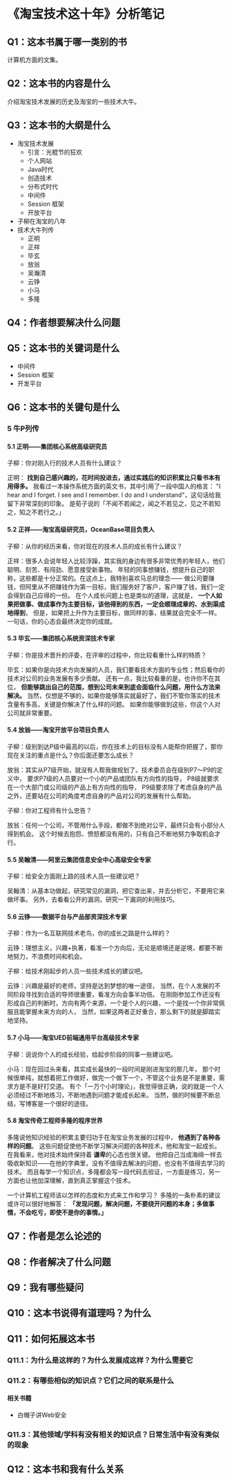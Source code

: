 # 《淘宝技术这十年》分析笔记

## Q1：这本书属于哪一类别的书

计算机方面的文集。

## Q2：这本书的内容是什么

介绍淘宝技术发展的历史及淘宝的一些技术大牛。

## Q3：这本书的大纲是什么

- 淘宝技术发展
  - 引言：光棍节的狂欢
  - 个人网站
  - Java时代
  - 创造技术
  - 分布式时代
  - 中间件
  - Session 框架
  - 开放平台
- 子柳在淘宝的八年
- 技术大牛列传
  - 正明
  - 正祥
  - 毕玄
  - 放翁
  - 吴瀚清
  - 云铮
  - 小马
  - 多隆

## Q4：作者想要解决什么问题

## Q5：这本书的关键词是什么

- 中间件
- Session 框架
- 开发平台

## Q6：这本书的关键句是什么

### 5 牛P列传

#### 5.1 正明——集团核心系统高级研究员

子柳：你对刚入行的技术人员有什么建议？

正明： **找到自己感兴趣的，花时间投进去，通过实践后的知识积累比只看书本有用得多。**
我看过一本操作系统方面的英文书，其中引用了一段中国人的格言：
"I hear and I forget. I see and I remember. I do and I understand"，这句话给我留下非常深刻的印象。
是荀子说的「不闻不若闻之，闻之不若见之，见之不若知之，知之不若行之。」

#### 5.2 正祥——淘宝高级研究员，OceanBase项目负责人

子柳：从你的经历来看，你对现在的技术人员的成长有什么建议？

正祥：很多人会说年轻人比较浮躁，其实我的身边有很多非常优秀的年轻人，他们聪明、刻苦、有闯劲、愿意接受新事物。
年轻的同事想赚钱，想提升自己的职称，这些都是十分正常的。在这点上，我特别喜欢马总的理念——
做公司要赚钱，但阿里从不把赚钱作为第一目标，我们服务好了客户，客户赚了钱，我们一定会得到自己应得的一份。
在个人成长问题上也是类似的道理，这就是， **一个人如果把做事、做成事作为主要目标，该他得到的东西，一定会顺理成章的、水到渠成地得到**，
但是，如果把上升作为主要目标，做同样的事，结果就会完全不一样。一句话，你的心态会最终决定你的成就。

#### 5.3 毕玄——集团核心系统资深技术专家

子柳：你是技术晋升的评委，在评审的过程中，你比较看重什么样的特质？

毕玄：如果你是向技术方向发展的人员，我们要看技术方面的专业性；然后看你的技术对公司的业务发展有多少贡献。
还有一点，我比较看重的是，也许你不在其位， **但能够跳出自己的范围，想到公司未来到底会面临什么问题，用什么方法来解决。**
当然，仅想是不够的，如果你能够落实就最好了，我们不管你落实的技术含量有多高，关键是你解决了什么样的问题。
如果你能够做到这些，你这个人对公司就非常重要。

#### 5.4 放翁——淘宝开放平台项目负责人

子柳：级别到达P级中最高的以后，你在技术上的目标没有人能帮你把握了，那你现在关注的重点是什么？你后面还要怎么成长？

放翁：其实从P7级开始，就没有人帮我做规划了。技术委员会在级别P7～P9的定义中，
要求P7级的人员要对一个小的产品或团队有方向性的指导，
P8级就要求在一个大部门或公司级的产品上有方向性的指导，
P9级要求除了考虑自身的产品之外，还要站在公司的角度考虑自身的产品对公司的发展有什么帮助。

子柳：你对工程师有什么忠告？

放翁：任何一个公司，不管用什么手段，都做不到绝对公平，最终只会有小部分人得到机会。
这个时候去抱怨、愤怒都没有用的，只有自己不断地努力争取机会才行。

#### 5.5 吴翰清——阿里云集团信息安全中心高级安全专家

子柳：给安全方面刚上路的技术人员一些建议吧？

吴翰清：从基本功做起，研究常见的漏洞，把它查出来，并去分析它，不要用它来做坏事。
另外，去看看公开的漏洞，研究一下漏洞的利用技巧。

#### 5.6 云铮——数据平台与产品部资深技术专家

子柳：作为一名互联网技术老鸟，你的成长之路是什么样的？

云铮：理想主义，兴趣+执著，看准一个方向后，无论是顺境还是逆境，都要不断地努力，不浪费时间和机会。

子柳：给技术刚起步的人员一些技术成长的建议吧。

云铮：兴趣是最好的老师，坚持是达到梦想的唯一途径，
当然，在个人发展的不同阶段寻找到合适的导师很重要，看准方向会事半功倍。
在刚刚参加工作还没有形成自己的判断时，方向有两个来源，一个是个人的兴趣，一个是找一个你非常佩服且能掌握未来方向的人，
当然，如果这两者正好重合，那么剩下的就是脚踏实地坚持。

#### 5.7 小马——淘宝UED前端通用平台高级技术专家

子柳：说说你个人的成长经验，给起步阶段的同事一些建议吧。

小马：现在回过头来看，其实成长最快的一段时间是刚进淘宝的那几年，
那个时候很单纯，就想着把工作做好，做完一个做下一个，不管这个业务是不是重要，需求方是不是好打交道。
有个「一万个小时理论」，我觉得很正确，说的就是一个人必须经过不断地练习，不断地遇到问题才能成长起来。
当然，做的时候要不断总结，写博客是一个很好的途径。

#### 5.8 淘宝传奇工程师多隆的程序世界

多隆说他知识经验的积累主要归功于在淘宝业务发展的过程中， **他遇到了各种各样的问题**。
这些问题促使他不断学习解决问题的各种技术，他和淘宝一起成长。
在我看来，他对技术始终保持着 **谦卑**的心态也很关键。
他把自己当成海绵一样去吸收新知识——在他的字典里，没有不值得去解决的问题，也没有不值得去学习的技术。
而且每学一个知识点，多隆都会写一段代码去验证，一方面是练习，另一方面也让他加深理解，直到真正掌握这个技术。

一个计算机工程师该以怎样的态度和方式来工作和学习？
多隆的一条朴素的建议或许可以很好地解答：
**「发现问题，解决问题，不要绕开问题的本身；多做事情，不会吃亏，即使不是你的事情。」**

## Q7：作者是怎么论述的

## Q8：作者解决了什么问题

## Q9：我有哪些疑问

## Q10：这本书说得有道理吗？为什么

## Q11：如何拓展这本书

### Q11.1：为什么是这样的？为什么发展成这样？为什么需要它

### Q11.2：有哪些相似的知识点？它们之间的联系是什么

#### 相关书籍

- 白帽子讲Web安全

### Q11.3：其他领域/学科有没有相关的知识点？日常生活中有没有类似的现象

## Q12：这本书和我有什么关系
